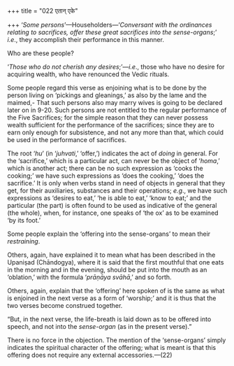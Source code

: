 +++
title = "022 एतान् एके"

+++
‘*Some persons*’—Householders—‘*Conversant with the ordinances relating
to sacrifices, offer these great sacrifices into the sense-organs*;’
*i.e*., they accomplish their performance in this manner.

Who are these people?

‘*Those who do not cherish any desires*;’—*i.e*., those who have no
desire for acquiring wealth, who have renounced the Vedic rituals.

Some people regard this verse as enjoining what is to be done by the
person living on ‘pickings and gleanings,’ as also by the lame and the
maimed,- That such persons also may marry wives is going to be declared
later on in 9-20. Such persons are not entitled to the regular
performance of the Five Sacrifices; for the simple reason that they can
never possess wealth sufficient for the performance of the sacrifices;
since they are to earn only enough for subsistence, and not any more
than that, which could be used in the performance of sacrifices.

The root ‘*hu*’ (in ‘*juhvati*,’ ‘offer,’) indicates the act of *doing*
in general. For the ‘sacrifice,’ which is a particular act, can never be
the object of ‘*homa*,’ which is another act; there can be no such
expression as ‘cooks the cooking;’ we have such expressions as ‘does the
cooking,’ ‘does the sacrifice.’ It is only when verbs stand in need of
objects in general that they get, for their auxiliaries, substances and
their operations; *e.g*., we have such expressions as ‘desires to eat,’
‘he is able to eat,’ ‘know to eat;’ and the particular (the part) is
often found to be used as indicative of the general (the whole), when,
for instance, one speaks of ‘the ox’ as to be examined ‘by its foot.’

Some people explain the ‘offering into the sense-organs’ to mean their
*restraining*.

Others, again, have explained it to mean what has been described in the
Upaniṣad (Chāndogya), where it is said that the first mouthful that one
eats in the morning and in the evening, should be put into the mouth as
an ‘oblation,’ with the formula ‘*prāṇāya svāhā*,’ and so forth.

Others, again, explain that the ‘offering’ here spoken of is the same as
what is enjoined in the next verse as a form of ‘worship;’ and it is
thus that the two verses become construed together.

“But, in the next verse, the life-breath is laid down as to be offered
into speech, and not into the *sense-organ* (as in the present verse).”

There is no force in the objection. The mention of the ‘sense-organs’
simply indicates the spiritual character of the offering; what is meant
is that this offering does not require any external accessories.—(22)


